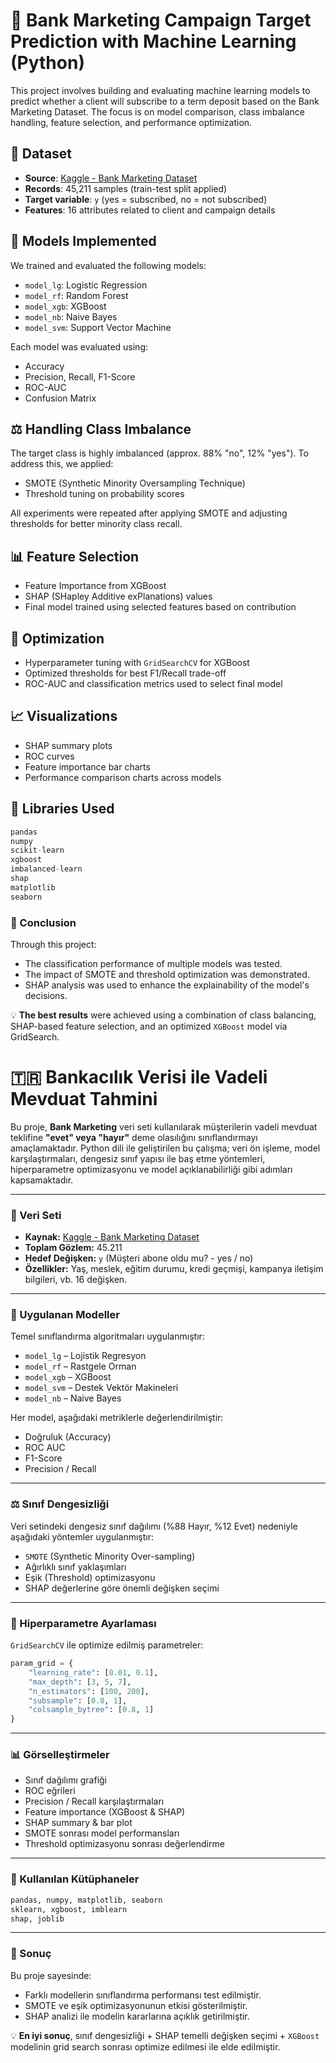 # 🏦 Bank Marketing Campaign Target Prediction with Machine Learning (Python)

This project involves building and evaluating machine learning models to predict whether a client will subscribe to a term deposit based on the Bank Marketing Dataset. The focus is on model comparison, class imbalance handling, feature selection, and performance optimization.

## 📁 Dataset

- **Source**: [Kaggle - Bank Marketing Dataset](https://www.kaggle.com/datasets/prakharrathi25/banking-dataset-marketing-targets)
- **Records**: 45,211 samples (train-test split applied)
- **Target variable**: `y` (yes = subscribed, no = not subscribed)
- **Features**: 16 attributes related to client and campaign details

## 🧠 Models Implemented

We trained and evaluated the following models:

- `model_lg`: Logistic Regression  
- `model_rf`: Random Forest  
- `model_xgb`: XGBoost  
- `model_nb`: Naive Bayes  
- `model_svm`: Support Vector Machine  

Each model was evaluated using:

- Accuracy  
- Precision, Recall, F1-Score  
- ROC-AUC  
- Confusion Matrix  

## ⚖️ Handling Class Imbalance

The target class is highly imbalanced (approx. 88% "no", 12% "yes"). To address this, we applied:

- SMOTE (Synthetic Minority Oversampling Technique)  
- Threshold tuning on probability scores  

All experiments were repeated after applying SMOTE and adjusting thresholds for better minority class recall.

## 📊 Feature Selection

- Feature Importance from XGBoost  
- SHAP (SHapley Additive exPlanations) values  
- Final model trained using selected features based on contribution

## 🧪 Optimization

- Hyperparameter tuning with `GridSearchCV` for XGBoost  
- Optimized thresholds for best F1/Recall trade-off  
- ROC-AUC and classification metrics used to select final model  

## 📈 Visualizations

- SHAP summary plots  
- ROC curves  
- Feature importance bar charts  
- Performance comparison charts across models  

## 🧰 Libraries Used

```python
pandas  
numpy  
scikit-learn  
xgboost  
imbalanced-learn  
shap  
matplotlib  
seaborn  
```
### 📌 Conclusion

Through this project:

- The classification performance of multiple models was tested.
- The impact of SMOTE and threshold optimization was demonstrated.
- SHAP analysis was used to enhance the explainability of the model's decisions.

💡 **The best results** were achieved using a combination of class balancing, SHAP-based feature selection, and an optimized `XGBoost` model via GridSearch.


# 🇹🇷 Bankacılık Verisi ile Vadeli Mevduat Tahmini

Bu proje, **Bank Marketing** veri seti kullanılarak müşterilerin vadeli mevduat teklifine **"evet" veya "hayır"** deme olasılığını sınıflandırmayı amaçlamaktadır. Python dili ile geliştirilen bu çalışma; veri ön işleme, model karşılaştırmaları, dengesiz sınıf yapısı ile baş etme yöntemleri, hiperparametre optimizasyonu ve model açıklanabilirliği gibi adımları kapsamaktadır.

---

### 📁 Veri Seti
- **Kaynak:** [Kaggle - Bank Marketing Dataset](https://www.kaggle.com/datasets/prakharrathi25/banking-dataset-marketing-targets)
- **Toplam Gözlem:** 45.211
- **Hedef Değişken:** `y` (Müşteri abone oldu mu? - yes / no)
- **Özellikler:** Yaş, meslek, eğitim durumu, kredi geçmişi, kampanya iletişim bilgileri, vb. 16 değişken.

---

### 🧠 Uygulanan Modeller

Temel sınıflandırma algoritmaları uygulanmıştır:

- `model_lg` – Lojistik Regresyon  
- `model_rf` – Rastgele Orman  
- `model_xgb` – XGBoost  
- `model_svm` – Destek Vektör Makineleri  
- `model_nb` – Naive Bayes  

Her model, aşağıdaki metriklerle değerlendirilmiştir:

- Doğruluk (Accuracy)  
- ROC AUC  
- F1-Score  
- Precision / Recall

---

### ⚖️ Sınıf Dengesizliği

Veri setindeki dengesiz sınıf dağılımı (%88 Hayır, %12 Evet) nedeniyle aşağıdaki yöntemler uygulanmıştır:

- `SMOTE` (Synthetic Minority Over-sampling)
- Ağırlıklı sınıf yaklaşımları
- Eşik (Threshold) optimizasyonu
- SHAP değerlerine göre önemli değişken seçimi

---

### 🔧 Hiperparametre Ayarlaması

`GridSearchCV` ile optimize edilmiş parametreler:

```python
param_grid = {
    "learning_rate": [0.01, 0.1],
    "max_depth": [3, 5, 7],
    "n_estimators": [100, 200],
    "subsample": [0.8, 1],
    "colsample_bytree": [0.8, 1]
}
```

---

### 📊 Görselleştirmeler

- Sınıf dağılımı grafiği  
- ROC eğrileri  
- Precision / Recall karşılaştırmaları  
- Feature importance (XGBoost & SHAP)  
- SHAP summary & bar plot  
- SMOTE sonrası model performansları  
- Threshold optimizasyonu sonrası değerlendirme

---

### 🧮 Kullanılan Kütüphaneler

```python
pandas, numpy, matplotlib, seaborn  
sklearn, xgboost, imblearn  
shap, joblib
```

---

### 📌 Sonuç

Bu proje sayesinde:

- Farklı modellerin sınıflandırma performansı test edilmiştir.  
- SMOTE ve eşik optimizasyonunun etkisi gösterilmiştir.  
- SHAP analizi ile modelin kararlarına açıklık getirilmiştir.  

💡 **En iyi sonuç**, sınıf dengesizliği + SHAP temelli değişken seçimi + `XGBoost` modelinin grid search sonrası optimize edilmesi ile elde edilmiştir.
